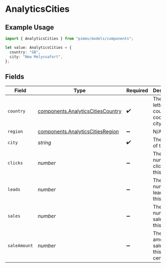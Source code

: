# AnalyticsCities

## Example Usage

```typescript
import { AnalyticsCities } from "pimms/models/components";

let value: AnalyticsCities = {
  country: "GB",
  city: "New Melyssafort",
};
```

## Fields

| Field                                                                                  | Type                                                                                   | Required                                                                               | Description                                                                            |
| -------------------------------------------------------------------------------------- | -------------------------------------------------------------------------------------- | -------------------------------------------------------------------------------------- | -------------------------------------------------------------------------------------- |
| `country`                                                                              | [components.AnalyticsCitiesCountry](../../models/components/analyticscitiescountry.md) | :heavy_check_mark:                                                                     | The 2-letter country code of the city                                                  |
| `region`                                                                               | [components.AnalyticsCitiesRegion](../../models/components/analyticscitiesregion.md)   | :heavy_minus_sign:                                                                     | N/A                                                                                    |
| `city`                                                                                 | *string*                                                                               | :heavy_check_mark:                                                                     | The name of the city                                                                   |
| `clicks`                                                                               | *number*                                                                               | :heavy_minus_sign:                                                                     | The number of clicks from this city                                                    |
| `leads`                                                                                | *number*                                                                               | :heavy_minus_sign:                                                                     | The number of leads from this city                                                     |
| `sales`                                                                                | *number*                                                                               | :heavy_minus_sign:                                                                     | The number of sales from this city                                                     |
| `saleAmount`                                                                           | *number*                                                                               | :heavy_minus_sign:                                                                     | The total amount of sales from this city, in cents                                     |